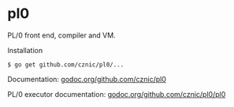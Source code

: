 # pl0

PL/0 front end, compiler and VM. 

Installation

    $ go get github.com/cznic/pl0/...

Documentation: [godoc.org/github.com/cznic/pl0](http://godoc.org/github.com/cznic/pl0)

PL/0 executor documentation: [godoc.org/github.com/cznic/pl0/pl0](http://godoc.org/github.com/cznic/plO/pl0)

